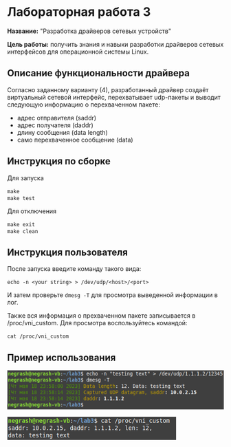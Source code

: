 # Лабораторная работа 3

**Название:** "Разработка драйверов сетевых устройств"

**Цель работы:** получить знания и навыки разработки драйверов сетевых интерфейсов для операционной системы Linux.

## Описание функциональности драйвера
Согласно заданному варианту (4), разработанный драйвер создаёт виртуальный сетевой интерфейс, перехватывает udp-пакеты и выводит следующую информацию о перехваченном пакете: 
- адрес отправителя (saddr)
- адрес получателя (daddr)
- длину сообщения (data length)
- само перехваченное сообщение (data)

## Инструкция по сборке
Для запуска
```
make
make test
```

Для отключения
```
make exit
make clean
```

## Инструкция пользователя
После запуска введите команду такого вида:
```
echo -n <your string> > /dev/udp/<host>/<port>
```
И затем проверьте `dmesg -T` для просмотра выведенной информации в лог.

Также вся информация о прехваченном пакете записывается в /proc/vni_custom. Для просмотра воспользуйтесь командой:
```
cat /proc/vni_custom
```

## Пример использования
![dmesg](https://github.com/IP-13/IO-systems/blob/main/lab3/dmesg.png)

![proc](https://github.com/IP-13/IO-systems/blob/main/lab3/proc.png)
